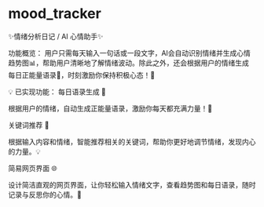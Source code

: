 # mood_tracker
✨情绪分析日记 / AI 心情助手✨

功能概览： 用户只需每天输入一句话或一段文字，AI会自动识别情绪并生成心情趋势图📊，帮助用户清晰地了解情绪波动。除此之外，还会根据用户的情绪生成每日正能量语录💬，时刻激励你保持积极心态！💪

💡 已实现功能：
每日语录生成 🌟

根据用户的情绪，自动生成正能量语录，激励你每天都充满力量！💖

关键词推荐 🔑

根据输入内容和情绪，智能推荐相关的关键词，帮助你更好地调节情绪，发现内心的力量。💡

简易网页界面 🌐

设计简洁直观的网页界面，让你轻松输入情绪文字，查看趋势图和每日语录，随时记录与反思你的心情。📝
